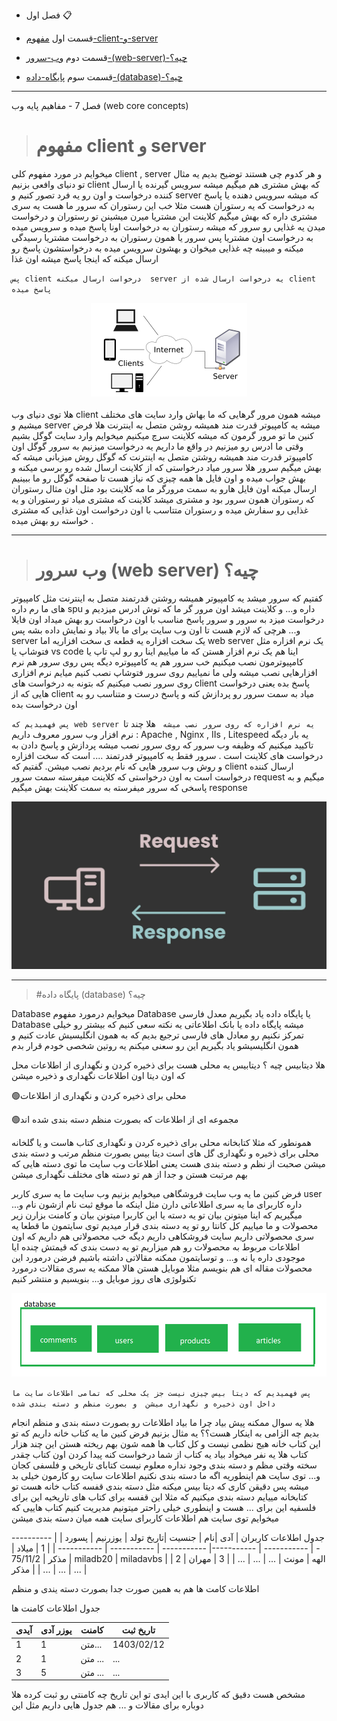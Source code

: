   - فصل اول :clipboard:

  - قسمت اول [مفهوم-client-و-server](مفهوم-client-و-server)
  - قسمت دوم [وب-سرور-(web-server)-چیه؟](وب-سرور-(web-server)-چیه؟)
  - قسمت سوم [پایگاه-داده-(database)-چیه؟](پایگاه-داده-(database)-چیه؟)
    

---

فصل 7 - مفاهیم پایه وب (web core concepts)

> # مفهوم client  و server

میخوایم در مورد مفهوم کلی client , server  و هر کدوم چی هستند توضیح بدیم 
یه مثال تو دنیای وافعی بزنیم client  که بهش مشتری هم میگیم میشه سرویس گیرنده  یا ارسال کننده درخواست و اون رو یه فرد تصور کنیم و server  که میشه سرویس دهنده یا پاسخ به درخواست  که یه رستوران هست مثلا  خب این رستوران که سرور ما هست یه سری مشتری داره که بهش میگیم کلاینت این مشتریا میرن میشینن تو رستوران و درخواست میدن یه غذایی رو سرور که میشه رستوران به درخواست اونا پاسخ میده  و سرویس میده  به درخواست اون مشتریا  پس سرور یا همون رستوران به درخواست مشتریا رسیدگی میکنه و میبینه چه غذایی میخوان و بهشون سرویس میده به درخواستشون پاسخ رو ارسال میکنه  که اینجا پاسخ  میشه اون غذا 

`پس client درخواست ارسال میکنه  server یه درخواست ارسال شده از client پاسخ میده `
<div align="center">
  <img  src="./img/Client-server-model.svg.png">
</div>

<br/>
هلا توی دنیای وب client  میشه همون مرور گرهایی که ما بهاش وارد سایت های مختلف میشیم  و server میشه یه کامپیوتر قدرت مند همیشه روشن متصل به اینترنت هلا فرض کنین ما  تو مرور گرمون که میشه کلاینت سرچ میکنیم میخوایم وارد سایت گوگل بشیم وقتی ما ادرس رو میزنیم در واقع ما داریم یه درخواست میزنیم به سرور گوگل  اون کامپیوتر قدرت مند همیشه روشتن متصل به اینترنت  که گوگل روش میزبانی میشه  که بهش میگیم سرور هلا سرور میاد درخواستی که از کلاینت ارسال شده رو برسی میکنه و بهش جواب میده و اون فایل ها همه چیزی که نیاز هست تا صفحه گوگل رو ما ببینیم ارسال میکنه اون فایل هارو به سمت مرورگر ما مه کلاینت بود 
مثل اون مثال رستوران که رستوران همون سرور بود و مشتری میشد کلاینت که مشتری میاد تو رستوران و یه غذایی رو سفارش میده و رستوران متتاسب با اون درخواست اون غذایی که مشتری خواسته رو بهش میده .

---
> # وب سرور (web server) چیه؟

کفتیم که سرور میشد یه کامپیوتر همیشه روشتن قدرتمند متصل به اینترنت مثل کامپیوتر های ما رم داره spu داره و... و کلاینت میشد اون مرور گر ما که توش ادرس میزدیم و درخواست میزد به سرور و سرور پاسخ مناسب با اون درخواست رو بهش میداد اون فایلا و... هرچی که لازم هست تا اون وب سایت برای ما بالا بیاد و نمایش داده بشه پس server یک سخت افزاره یه قطعه ی  سخت افزاریه  اما web server  یک نرم افزاره  مثل فتوشاپ یا vs code اینا هم یک نرم افزار هستن که ما میاییم اینا رو رو لپ تاپ یا کامپیوترمون نصب میکنیم خب سرور هم یه کامپیوتره دیگه پس روی سرور هم نرم افزارهایی نصب میشه  ولی ما نمیاییم روی سرور فتوشاپ نصب کنیم میایم نرم افزاری روی سرور نصب میکنیم که بتونه به درخواست های client پاسخ بده یعنی درخواست هایی که از client میاد به سمت سرور رو پردازش کنه و پاسخ درست و متناسب رو به اون درخواست بده 

`پس فهمیدیم که web server یه نرم افزاره که روی سرور نصب میشه `
هلا چند تا نرم افزار وب سرور معروف داریم : Apache , Nginx , IIs , Litespeed
یه بار دیگه تاکیید میکنیم که وظیفه وب سرور که روی سرور نصب میشه پردازش و پاسخ دادن به درخواست های کلاینت است . سرور فقط یه کامپیوتر قدرتمند .... است که سخت افزاره و روش وب سرور هایی که نام بردیم نصب میشن.
گفتیم که client ارسال کننده درخواست است به اون درخواستی که کلاینت میفرسته سمت سرور request  میگیم  و به پاسخی که سرور میفرسته به سمت کلاینت بهش میگیم response 


<div align="center">
  <img  src="./img/request-response.PNG">
</div>

---

> #پایگاه داده (database) چیه؟

Database
میخوایم درمورد مفهوم Database یا پایگاه داده یاد بگیریم معدل فارسی Database میشه پایگاه داده یا بانک اطلاعاتی  یه نکته سعی کنیم که بیشتر رو خیلی تمرکز نکنیم رو معادل های فارسی ترجیع بدیم که به همون انگلیسیش عادت کنیم و همون انگلیسیشو یاد بگیریم این رو سعنی میکنم یه روتین شخصی خودم قرار بدم 

هلا دیتابیس چیه ؟ دیتابیس یه محلی هست برای ذخیره کردن و نگهداری از اطلاعات محل که اون دیتا اون اطلاعات نگهداری و ذخیره میشن 

🟢محلی برای ذخیره  کردن و نگهداری از اطلاعات

🟢مجموعه ای از اطلاعات که بصورت منظم دسته بندی شده اند

همونطور که مثلا کتابخانه محلی برای ذخیره کردن و نگهداری کتاب هاست و یا گلخانه محلی برای ذخیره و نگهداری گل های است 
دیتا بیس بصورت منظم مرتب و دسته بندی میشن صحبت از نظم و دسته بندی هست یعنی اطلاعات وب سایت ما توی دسته هایی که بهم مرتبت هستن و جدا از هم  تو دسته های مختلف نگهداری میشن 


فرض کنین ما یه وب سایت فروشگاهی میخوایم بزنیم وب سایت ما یه سری کاربر user داره کاربرای ما یه سری اطلاعاتی دارن مثل اینکه ما موقع ثبت نام ازشون نام و... میگیریم که اینا میتونن بیان تو یه دسته یا این کاربرا میتونن بیان و کامنت بزارن زیر محصولات و ما میاییم کل کانتا رو تو یه دسته بندی قرار میدیم  توی سایتمون ما قطعا یه سری محصولاتی داریم سایت فروشکاهی داریم دیگه خب محصولاتی هم داریم که اون اطلاعات مربوط به محصولات رو هم میزاریم تو یه دست بندی که قیمتش چنده ایا موجودی داره یا نه و...  و توسایتمون ممکنه مقالاتی داشته باشیم فرضن درمورد این محصولات مقاله ای هم بنویسم  مثلا موبایل هستن هالا ممکنه یه سری مقالات درمورد تکنولوژی های روز موبایل و... بنویسیم  و منتشر کنیم 


<div align="center">
  <img  src="./img/databaseModel.PNG">
</div>

`پس فهمیدیم که دیتا بیس چیزی نیست جز یک محلی که تمامی اطلاعات سایت ما داخل اون ذخیره و نگهداری میشن  و بصورت منظم و دسته بندی شده`

هلا یه سوال ممکنه پیش بیاد چرا ما بیاد اطلاعات رو بصورت دسته بندی و منظم انجام بدیم چه الزامی به اینکار هست؟؟
یه مثال بزنیم فرض کنین ما یه کتاب خانه داریم که تو این کتاب خانه هیج نظمی نیست و کل کتاب ها همه شون بهم ریخته هستن این چند هزار کتاب هلا یه نفر میخواد بیاد یه کتاب از شما درخواست کنه پیدا کردن اون کتاب چقدر سخته وقتی مظم و دسته بندی وجود نداره معلوم نیست کتابای تاریخی و فلسفی کجان و... توی سایت هم اینطوریه اگه ما دسته بندی نکنیم اطلاعات سایت رو کارمون خیلی بد میشه پس دقیقن کاری که دیتا بیس میکنه مثل دسته بندی قفسه کتاب خانه هست تو کتابخانه مییایم دسته بندی میکنیم که مثلا این قفسه برای کتاب های تاریخیه این برای فلسفیه این برای ... هست و اینطوری خیلی راحتر میتونیم مدیریت کنیم کتاب هاییی که میخوایم 
توی سایت هم اطلاعات کاربرای سایت همه میان دسته بندی میشن


جدول اطلاعات کاربران
| آدی      |نام |  جنسیت |تاریخ تولد |    یوزرنیم |   پسورد |
| ----------- | ----------- | -----------| ----------- | ----------- | ----------- |
| 1   |  میلاد       |  مذکر          |   75/11/2          |     miladb20        |    miladavbs         |
| 2   | الهه           |   مونث          |      ...       |       ...       |      ...      |
| 3   | مهران          |   مذکر          |     ...        |      ...       |     ...        |


اطلاعات کامت ها هم به همین صورت جدا بصورت دسته یندی و منظم

جدول اطلاعات کامنت ها

| آیدی      | یوزر آدی | کامنت      | تاریخ ثبت |
| ----------- | ----------- | ----------- | ----------- |
| 1      | 1       |      متن...       |      1403/02/12       |
| 2   | 1        |    متن ...         |     ...        |
| 3   | 5        |    متن ...         |     ...        |


مشخص هست دقیق که کاربری با این ایدی تو این تاریخ چه کامنتی رو ثبت کرده 
هلا دوباره برای مقالات و ... هم جدول هایی داریم مثل این 
